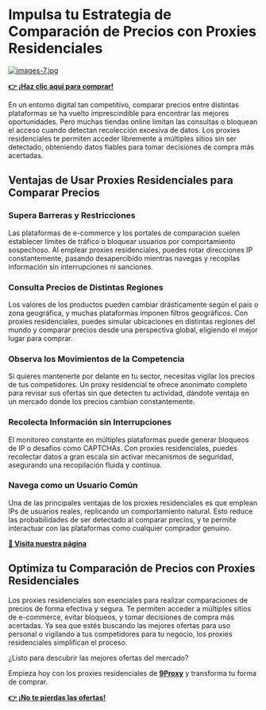 # Impulsa tu Estrategia de Comparación de Precios con Proxies Residenciales

[![images-7.jpg](https://i.postimg.cc/W3wHp60x/images-7.jpg)](https://postimg.cc/Hcj2BMZt)

**[👉 ¡Haz clic aquí para comprar!](https://the9proxy.short.gy/github-pricing-sophie89)**

En un entorno digital tan competitivo, comparar precios entre distintas plataformas se ha vuelto imprescindible para encontrar las mejores oportunidades. Pero muchas tiendas online limitan las consultas o bloquean el acceso cuando detectan recolección excesiva de datos. Los proxies residenciales te permiten acceder libremente a múltiples sitios sin ser detectado, obteniendo datos fiables para tomar decisiones de compra más acertadas.

## Ventajas de Usar Proxies Residenciales para Comparar Precios

### Supera Barreras y Restricciones

Las plataformas de e-commerce y los portales de comparación suelen establecer límites de tráfico o bloquear usuarios por comportamiento sospechoso. Al emplear proxies residenciales, puedes rotar direcciones IP constantemente, pasando desapercibido mientras navegas y recopilas información sin interrupciones ni sanciones.

### Consulta Precios de Distintas Regiones

Los valores de los productos pueden cambiar drásticamente según el país o zona geográfica, y muchas plataformas imponen filtros geográficos. Con proxies residenciales, puedes simular ubicaciones en distintas regiones del mundo y comparar precios desde una perspectiva global, eligiendo el mejor lugar para comprar.

### Observa los Movimientos de la Competencia

Si quieres mantenerte por delante en tu sector, necesitas vigilar los precios de tus competidores. Un proxy residencial te ofrece anonimato completo para revisar sus ofertas sin que detecten tu actividad, dándote ventaja en un mercado donde los precios cambian constantemente.

### Recolecta Información sin Interrupciones

El monitoreo constante en múltiples plataformas puede generar bloqueos de IP o desafíos como CAPTCHAs. Con proxies residenciales, puedes recolectar datos a gran escala sin activar mecanismos de seguridad, asegurando una recopilación fluida y continua.

### Navega como un Usuario Común

Una de las principales ventajas de los proxies residenciales es que emplean IPs de usuarios reales, replicando un comportamiento natural. Esto reduce las probabilidades de ser detectado al comparar precios, y te permite interactuar con las plataformas como cualquier comprador genuino.

**[📌 Visita nuestra página](https://the9proxy.short.gy/github-homepage-sophie89)**

## Optimiza tu Comparación de Precios con Proxies Residenciales

Los proxies residenciales son esenciales para realizar comparaciones de precios de forma efectiva y segura. Te permiten acceder a múltiples sitios de e-commerce, evitar bloqueos, y tomar decisiones de compra más acertadas. Ya sea que estés buscando las mejores ofertas para uso personal o vigilando a tus competidores para tu negocio, los proxies residenciales simplifican el proceso.

¿Listo para descubrir las mejores ofertas del mercado? 

Empieza hoy con los proxies residenciales de **[9Proxy](https://the9proxy.short.gy/github-homepage-sophie89)** y transforma tu forma de comprar.

**[👉 ¡No te pierdas las ofertas!](https://the9proxy.short.gy/github-pricing-sophie89)**

